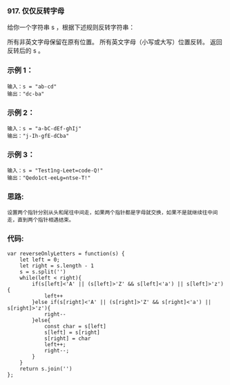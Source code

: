 ### 917. 仅仅反转字母
给你一个字符串 s ，根据下述规则反转字符串：

所有非英文字母保留在原有位置。
所有英文字母（小写或大写）位置反转。
返回反转后的 s 。

### 示例 1：
    输入：s = "ab-cd"
    输出："dc-ba"

### 示例 2：
    输入：s = "a-bC-dEf-ghIj"
    输出："j-Ih-gfE-dCba"

### 示例 3：
    输入：s = "Test1ng-Leet=code-Q!"
    输出："Qedo1ct-eeLg=ntse-T!"

### 思路:
    设置两个指针分别从头和尾往中间走，如果两个指针都是字母就交换，如果不是就继续往中间走，直到两个指针相遇结束。

### 代码:
    var reverseOnlyLetters = function(s) {
        let left = 0;
        let right = s.length - 1
        s = s.split('')
        while(left < right){
            if(s[left]<'A' || (s[left]>'Z' && s[left]<'a') || s[left]>'z'){
                left++
            }else if(s[right]<'A' || (s[right]>'Z' && s[right]<'a') || s[right]>'z'){
                right--
            }else{
                const char = s[left]
                s[left] = s[right]
                s[right] = char
                left++;
                right--;
            }
        }
        return s.join('')
    };
